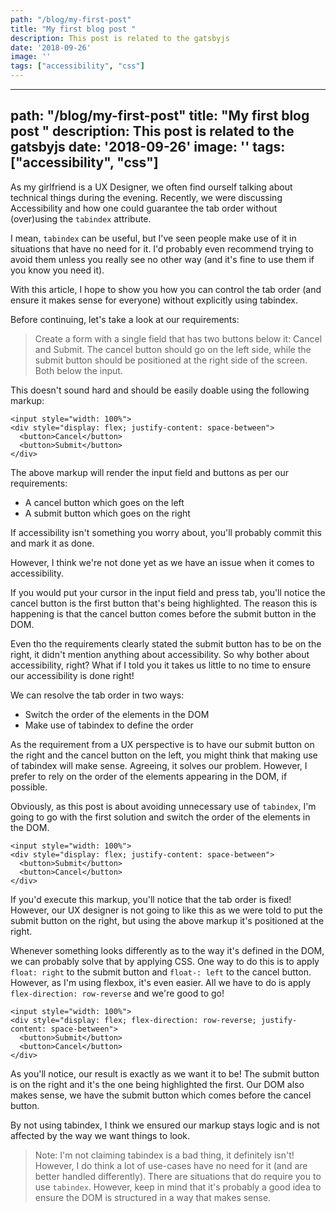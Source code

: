 ```yaml
---
path: "/blog/my-first-post"
title: "My first blog post "
description: This post is related to the gatsbyjs
date: '2018-09-26'
image: ''
tags: ["accessibility", "css"]
---
```


---
path: "/blog/my-first-post"
title: "My first blog post "
description: This post is related to the gatsbyjs
date: '2018-09-26'
image: ''
tags: ["accessibility", "css"]
---

As my girlfriend is a UX Designer, we often find ourself talking about technical things during the evening.
Recently, we were discussing Accessibility and how one could guarantee the tab order without (over)using the `tabindex` attribute.

I mean, `tabindex` can be useful, but I've seen people make use of it in situations that have no need for it. I'd probably even recommend trying to avoid them unless you really see no other way (and it's fine to use them if you know you need it).

With this article, I hope to show you how you can control the tab order (and ensure it makes sense for everyone) without explicitly using tabindex.

Before continuing, let's take a look at our requirements:

> Create a form with a single field that has two buttons below it: Cancel and Submit.
> The cancel button should go on the left side, while the submit button should be positioned at the right side of the screen. Both below the input.

This doesn't sound hard and should be easily doable using the following markup:

```
<input style="width: 100%">
<div style="display: flex; justify-content: space-between">
  <button>Cancel</button>
  <button>Submit</button>
</div>
```

The above markup will render the input field and buttons as per our requirements:

- A cancel button which goes on the left
- A submit button which goes on the right

If accessibility isn't something you worry about, you'll probably commit this and mark it as done.

However, I think we're not done yet as we have an issue when it comes to accessibility.

If you would put your cursor in the input field and press tab, you'll notice the cancel button is the first button that's being highlighted.
The reason this is happening is that the cancel button comes before the submit button in the DOM.

Even tho the requirements clearly stated the submit button has to be on the right, it didn't mention anything about accessibility. So why bother about accessibility, right?
What if I told you it takes us little to no time to ensure our accessibility is done right!

We can resolve the tab order in two ways:

- Switch the order of the elements in the DOM
- Make use of tabindex to define the order

As the requirement from a UX perspective is to have our submit button on the right and the cancel button on the left, you might think that making use of tabindex will make sense.
Agreeing, it solves our problem. However, I prefer to rely on the order of the elements appearing in the DOM, if possible.

Obviously, as this post is about avoiding unnecessary use of `tabindex`, I'm going to go with the first solution and switch the order of the elements in the DOM.

```
<input style="width: 100%">
<div style="display: flex; justify-content: space-between">
  <button>Submit</button>
  <button>Cancel</button>
</div>
```

If you'd execute this markup, you'll notice that the tab order is fixed!
However, our UX designer is not going to like this as we were told to put the submit button on the right, but using the above markup it's positioned at the right.

Whenever something looks differently as to the way it's defined in the DOM, we can probably solve that by applying CSS.
One way to do this is to apply `float: right` to the submit button and `float-: left` to the cancel button.
However, as I'm using flexbox, it's even easier. All we have to do is apply `flex-direction: row-reverse` and we're good to go!

```
<input style="width: 100%">
<div style="display: flex; flex-direction: row-reverse; justify-content: space-between">
  <button>Submit</button>
  <button>Cancel</button>
</div>
```

As you'll notice, our result is exactly as we want it to be! The submit button is on the right and it's the one being highlighted the first.
Our DOM also makes sense, we have the submit button which comes before the cancel button.

By not using tabindex, I think we ensured our markup stays logic and is not affected by the way we want things to look.

> Note: I'm not claiming tabindex is a bad thing, it definitely isn't! However, I do think a lot of use-cases have no need for it (and are better handled differently).
> There are situations that do require you to use `tabindex`. However, keep in mind that it's probably a good idea to ensure the DOM is structured in a way that makes sense.
